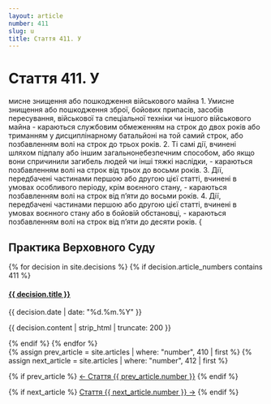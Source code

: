 ```yaml
---
layout: article
number: 411
slug: u
title: Стаття 411. У
---
```


# Стаття 411. У

мисне знищення або пошкодження військового майна 1. Умисне знищення або пошкодження зброї, бойових припасів, засобів пересування, військової та спеціальної техніки чи іншого військового майна - караються службовим обмеженням на строк до двох років або триманням у дисциплінарному батальйоні на той самий строк, або позбавленням волі на строк до трьох років. 2. Ті самі дії, вчинені шляхом підпалу або іншим загальнонебезпечним способом, або якщо вони спричинили загибель людей чи інші тяжкі наслідки, - караються позбавленням волі на строк від трьох до восьми років. 3. Дії, передбачені частинами першою або другою цієї статті, вчинені в умовах особливого періоду, крім воєнного стану, - караються позбавленням волі на строк від п’яти до восьми років. 4. Дії, передбачені частинами першою або другою цієї статті, вчинені в умовах воєнного стану або в бойовій обстановці, - караються позбавленням волі на строк від п’яти до десяти років. {

## Практика Верховного Суду

<div class="decisions-container">
{% for decision in site.decisions %}
  {% if decision.article_numbers contains 411 %}
    <div class="decision-item">
      <h4><a href="{{ decision.url }}">{{ decision.title }}</a></h4>
      <p class="decision-date">{{ decision.date | date: "%d.%m.%Y" }}</p>
      <p class="decision-excerpt">{{ decision.content | strip_html | truncate: 200 }}</p>
    </div>
  {% endif %}
{% endfor %}
</div>

<div class="article-navigation">
  {% assign prev_article = site.articles | where: "number", 410 | first %}
  {% assign next_article = site.articles | where: "number", 412 | first %}
  
  {% if prev_article %}
    <a href="{{ prev_article.url }}" class="prev-article">← Стаття {{ prev_article.number }}</a>
  {% endif %}
  
  {% if next_article %}
    <a href="{{ next_article.url }}" class="next-article">Стаття {{ next_article.number }} →</a>
  {% endif %}
</div>
